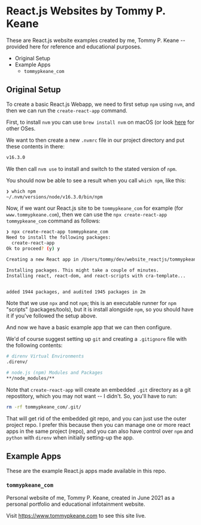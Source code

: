 # React.js Websites by Tommy P. Keane

These are React.js website examples created by me, Tommy P. Keane -- provided here for reference and educational purposes.

<!-- MarkdownTOC -->

- Original Setup
- Example Apps
  - `tommypkeane_com`

<!-- /MarkdownTOC -->

## Original Setup

To create a basic React.js Webapp, we need to first setup `npm` using `nvm`, and then we can run the `create-react-app` command.

First, to install `nvm` you can use `brew install nvm` on macOS (or look [here](https://github.com/nvm-sh/nvm) for other OSes.

We want to then create a  new `.nvmrc` file in our project directory and put these contents in there:

```bash
v16.3.0
```

We then call `nvm use` to install and switch to the stated version of `npm`.

You should now be able to see a result when you call `which npm`, like this:

```bash
❯ which npm
~/.nvm/versions/node/v16.3.0/bin/npm
```

Now, if we want our React.js site to be `tommypkeane_com` for example (for `www.tommypkeane.com`), then we can use the `npx create-react-app tommypkeane_com` command as follows:

```bash
❯ npx create-react-app tommypkeane_com
Need to install the following packages:
  create-react-app
Ok to proceed? (y) y

Creating a new React app in /Users/tommy/dev/website_reactjs/tommypkeane_com.

Installing packages. This might take a couple of minutes.
Installing react, react-dom, and react-scripts with cra-template...


added 1944 packages, and audited 1945 packages in 2m
```

Note that we use `npx` and not `npm`; this is an executable runner for `npm` "scripts" (packages/tools), but it is install alongside `npm`, so you should have it if you've followed the setup above.

And now we have a basic example app that we can then configure.

We'd of course suggest setting up `git` and creating a  `.gitignore` file with the following contents:

```bash
# direnv Virtual Environments
.direnv/

# node.js (npm) Modules and Packages
**/node_modules/**
```

Note that `create-react-app` will create an embedded `.git` directory as a git repostitory, which you may not want -- I didn't. So, you'll have to run:

```bash
rm -rf tommypkeane_com/.git/
```

That will get rid of the embedded git repo, and you can just use the outer project repo. I prefer this because then you can manage one or more react apps in the same project (repo), and you can also have control over `npm` and `python` with `direnv` when initially setting-up the app.

## Example Apps

These are the example React.js apps made available in this repo.

### `tommypkeane_com`

Personal website of me, Tommy P. Keane, created in June 2021 as a personal portfolio and educational infotainment website.

Visit https://www.tommypkeane.com to see this site live.
